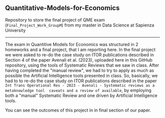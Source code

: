## Quantitative-Models-for-Economics

Repository to store the final project of QME exam (`Final_Project_Work_GroupM`) from my master in Data Science at Sapienza University

-------------------------------------------------------------------------------------------------------------------------------------

The exam in Quantitive Models for Economics was structured in 2 homeworks and a final project, that I am reporting here. 
In the final project we were asked to re-do the case study on ITOR publications described in Section 4 of the paper Avenali et al. (2023), uploaded here in this GitHub repository, using the tools of Systematic Reviews that we saw in class. After having completed the "manual review", we had to try to apply as much as possible the Artificial Intelligence tools presented in class.
So, basically, we had to to re-do the case study on ITOR publications described in the paper `Int Trans Operational Res - 2023 - Avenali - Systematic reviews as a metaknowledge tool  caveats and a review of available`, by employing both a "manual" Systematic Review and one driven by Artificial Intelligence tools.

You can see the outcomes of this project in in final section of our paper.
